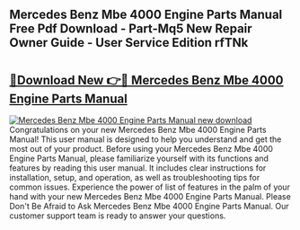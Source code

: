 ## Mercedes Benz Mbe 4000 Engine Parts Manual Free Pdf Download - Part-Mq5 New Repair Owner Guide - User Service Edition rfTNk

# <h2><a href="http://bc7704.oget.top/?id=Mercedes+Benz+Mbe+4000+Engine+Parts+Manual">🔗Download New 👉🔴 Mercedes Benz Mbe 4000 Engine Parts Manual</a></h2>

[![Mercedes Benz Mbe 4000 Engine Parts Manual new download](https://i.imgur.com/5g1atiW.png)](http://bc7704.oget.top/?id=Mercedes+Benz+Mbe+4000+Engine+Parts+Manual)
Congratulations on your new Mercedes Benz Mbe 4000 Engine Parts Manual! This user manual is designed to help you understand and get the most out of your product. Before using your Mercedes Benz Mbe 4000 Engine Parts Manual, please familiarize yourself with its functions and features by reading this user manual. It includes clear instructions for installation, setup, and operation, as well as troubleshooting tips for common issues. Experience the power of list of features in the palm of your hand with your new Mercedes Benz Mbe 4000 Engine Parts Manual. Please Don't Be Afraid to Ask Mercedes Benz Mbe 4000 Engine Parts Manual. Our customer support team is ready to answer your questions.
